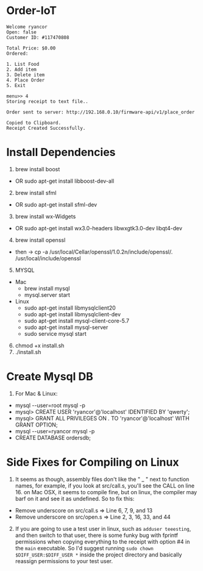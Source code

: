 # Order-IoT
```
Welcome ryancor
Open: false
Customer ID: #117470808

Total Price: $0.00
Ordered:

1. List Food
2. Add item
3. Delete item
4. Place Order
5. Exit

menu>> 4
Storing receipt to text file..

Order sent to server: http://192.168.0.10/firmware-api/v1/place_order

Copied to Clipboard.
Receipt Created Successfully.
```

# Install Dependencies
1. brew install boost
  - OR sudo apt-get install libboost-dev-all
2. brew install sfml
  - OR sudo apt-get install sfml-dev
3. brew install wx-Widgets
  - OR sudo apt-get install wx3.0-headers libwxgtk3.0-dev libqt4-dev
4. brew install openssl
  - then -> cp -a /usr/local/Cellar/openssl/1.0.2n/include/openssl/. /usr/local/include/openssl
5. MYSQL
  - Mac
    - brew install mysql
    - mysql.server start
  - Linux
    - sudo apt-get install libmysqlclient20
    - sudo apt-get install libmysqlclient-dev
    - sudo apt-get install mysql-client-core-5.7
    - sudo apt-get install mysql-server
    - sudo service mysql start
6. chmod +x install.sh
7. ./install.sh

# Create Mysql DB
1. For Mac & Linux:
  - mysql --user=root mysql -p
  - mysql> CREATE USER 'ryancor'@'localhost' IDENTIFIED BY 'qwerty';
  - mysql> GRANT ALL PRIVILEGES ON *.* TO 'ryancor'@'localhost' WITH GRANT OPTION;
  - mysql --user=ryancor mysql -p
  - CREATE DATABASE ordersdb;

# Side Fixes for Compiling on Linux
1. It seems as though, assembly files don't like the " _ " next to function names,
for example, if you look at src/call.s, you'll see the CALL on line 16. on Mac OSX, it
seems to compile fine, but on linux, the compiler may barf on it and see it as
undefined. So to fix this:
  - Remove underscore on src/call.s => Line 6, 7, 9, and 13
  - Remove underscore on src/open.s => Line 2, 3, 16, 33, and 44
2. If you are going to use a test user in linux, such as `adduser teeesting`, and
then switch to that user, there is some funky bug with fprintf permissions when
copying everything to the receipt with option #4 in the `main` executable. So I'd
suggest running `sudo chown $DIFF_USER:$DIFF_USER *` inside the project directory
and basically reassign permissions to your test user.
